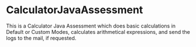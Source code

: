 # CalculatorJavaAssessment
This is a Calculator Java Assessment which does basic calculations in Default or Custom Modes, calculates arithmetical expressions, and send the logs to the mail, if requested.
